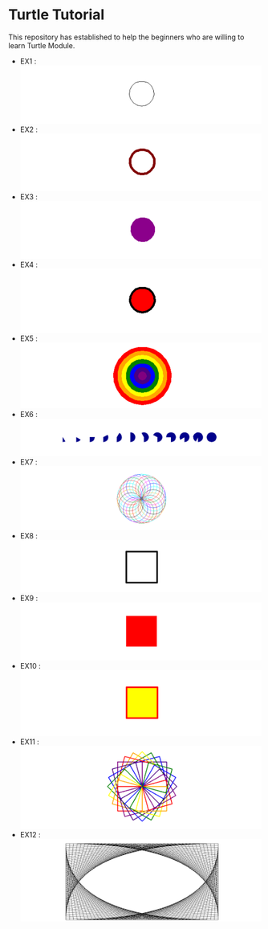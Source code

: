 # Turtle Tutorial
This repository has established to help the beginners who are willing to learn Turtle Module.
* EX1 :
![](img/EX1.png)
* EX2 :
![](img/EX2.png)
* EX3 :
![](img/EX3.png)
* EX4 :
![](img/EX4.png)
* EX5 :
![](img/EX5.png)
* EX6 :
![](img/EX6.png)
* EX7 :
![](img/EX7.png)
* EX8 :
![](img/EX8.png)
* EX9 :
![](img/EX9.png)
* EX10 :
![](img/EX10.png)
* EX11 :
![](img/EX11.png)
* EX12 :
![](img/EX12.png)
